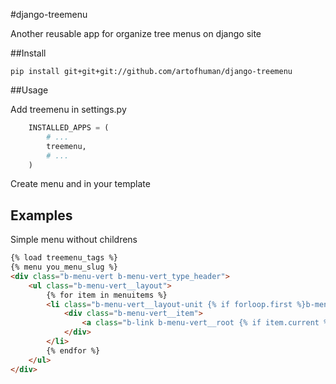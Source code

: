 #django-treemenu

Another reusable app for organize tree menus on django site

##Install

    pip install git+git+git://github.com/artofhuman/django-treemenu

##Usage

Add treemenu in settings.py
```python
    INSTALLED_APPS = (
        # ...
        treemenu,
        # ...
    )
```
Create menu and in your template

## Examples

Simple menu without childrens

```html
{% load treemenu_tags %}
{% menu you_menu_slug %}
<div class="b-menu-vert b-menu-vert_type_header">
    <ul class="b-menu-vert__layout">
        {% for item in menuitems %}
        <li class="b-menu-vert__layout-unit {% if forloop.first %}b-menu-vert__layout-unit_position_first{% endif %} {% if forloop.last %}b-menu-vert__layout-unit_position_last{% endif %}">
            <div class="b-menu-vert__item">
                <a class="b-link b-menu-vert__root {% if item.current %}b-big{% endif %}" href="{{ item.url }}">{{ item.title }}</a>
            </div>
        </li>
        {% endfor %}
    </ul>
</div>
```


